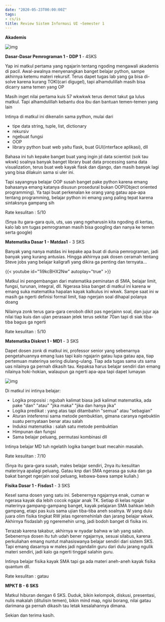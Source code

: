 ```yaml
---
date: "2020-05-23T00:00:00Z"
tags:
- cs/is
title: Review Sistem Informasi UI ~Semester 1
---
```




**Akademis**

![img](https://catatankemalasan.files.wordpress.com/2020/05/4cap4d.jpg?w=500)



**Dasar-Dasar Pemrograman 1 - DDP 1** - 4SKS

Yap ini matkul pertama yang ngajarin tentang ngoding mengawali akademis di pacil. Awal-awalnya menyenangkan banget belajar python, sampe akhirnya ketemu materi rekursif. Terus dapet tugas lab yang ga bisa di-solve karena kurang TOKI(cari digugel), tapi alhamdulillah masih bisa dicarry sama temen yang OP

Masih inget nilai pertama kuis 57 wkwkwk terus demot takut ga lulus matkul. Tapi alhamdulillah kebantu doa ibu dan bantuan temen-temen yang lain






Intinya di matkul ini dikenalin sama python, mulai dari 

- tipe data string, tuple, list, dictionary
- rekursiv
- ngebuat fungsi
- OOP
- library python buat web yaitu flask, buat GUI(interface aplikasi), dll

Bahasa ini tuh kepake banget buat yang ingin jd data scientist (sok tau wkwk) soalnya banyak banget library buat data processing sama data visualization, terus buat web kayak flask dan django, dan masih banyak lagi yang bisa dilakuin sama si uler ini. 

Tapi sayangnya belajar OOP susah banget pake python karena emang bahasanya emang katanya disusun prosedural bukan OOP(Object oriented programming). Ya tapi buat perkenalan ke orang yang gatau apa-apa tentang programming, belajar python ini emang yang paling tepat karena sintaksnya gampang sih

Rate kesulitan : 5/10 

(5nya itu gara-gara quis, uts, uas yang ngeharusin kita ngoding di kertas, kalo lab sm tugas pemrograman masih bisa googling dan nanya ke temen serta google)



**Matematika Dasar 1 - Matdas1** - 3 SKS

Banyak yang nanya matdas ini kepake apa buat di dunia pemrograman, jadi banyak yang kurang antusias. Hingga akhirnya pak dosen ceramah tentang Steve jobs yang belajar kaligrafi yang dikira ga penting dan ternyata... 

{{< youtube id="1i9kcBHX2Nw" autoplay="true" >}}

Matkul ini pengembangan dari matematika peminatan di SMA, belajar limit, fungsi, turunan, integral, dll. Ngerasa bisa banget di matkul ini karena w emang suka matematika hapalan kayak kalkulus ini wkwk. Sampe saat ini w masih ga ngerti definisi formal limit, tiap ngerjain soal dihapal polanya doang

Nilainya zonk terus gara-gara ceroboh dikit pas ngerjainn soal, dan jujur aja nilai tiap kuis dan ujian perasaan jelek terus sekitar 70an tapi di siak tiba-tiba bagus ga ngerti

Rate kesulitan : 5/10 



**Matematika Diskret 1 - MD1** - 3 SKS

Dapet dosen zonk di matkul ini, professor senior yang sebenarnya pengetahuannya emang luas tapi kalo ngajarin gatau lupa gatau apa, tiap pertemuan materinya sering diulang-ulang. Tiap ada tugas sama uts sama uas nilainya ga pernah dikasih tau. Kepaksa harus belajar sendiri dan emang nilainya hoki-hokian, walaupun ga ngerti apa-apa tapi dapet lumayan

![img](https://catatankemalasan.files.wordpress.com/2020/05/matdis.png?w=224)

Di matkul ini intinya belajar:

- Logika proposisi : ngubah kalimat biasa jadi kalimat matematika, ada pake "dan" "atau" "jika maka" "jika dan hanya jika"
- Logika predikat : yang atas tapi ditambahin "semua" atau "sebagian"
- Aturan inteferensi sama metode pembuktian, gimana caranya ngebuktiin suatu pernyataan benar atau salah
- Induksi matematika : salah satu metode pembuktian
- Himpunan dan fungsi
- Sama belajar peluang, permutasi kombinasi dll

Intinya belajar MD tuh ngelatih logika banget buat mecahin masalah. 

Rate kesulitan : 7/10 

(5nya itu gara-gara susah, males belajar sendiri, 2nya itu kesulitan materinya apalagi peluang. Gatau knp dari SMA ngerasa ga suka dan ga bakat banget ngerjain soal peluang, kebawa-bawa sampe kuliah.)  



**Fisika Dasar 1 - Fisdas1** - 3 SKS

Kesel sama dosen yang satu ini. Sebenernya ngajarnya enak, cuman w ngerasa kayak dia lebih cocok ngajar anak TK. Setiap di kelas ngajar materinya gampang-gampang banget, kayak pelajaran SMA bahkan lebih gampang, etapi pas kuis sama ujian tiba-tiba aneh soalnya. W yang dulu juara olim fisika tingkat RW jelas ngeremehinlah dan jarang belajar wkwk. Akhirnya fisdaslah yg ngeremehin urng, jadi bodoh banget di fisika ini. 

Terazab karena takabur, akhirnya w nyadar bahwa w lah yang salah. Sebenernya dosen itu tuh udah bener ngajarnya, sesuai silabus, karena perkuliahan emang nuntut mahasiswanya belajar sendiri dari sistem SKS. Tapi emang dasarnya w males jadi ngandalin guru dari dulu jarang ngulik materi sendiri, jadi kalo ga ngerti tinggal salahin guru.



Intinya belajar fisika kayak SMA tapi ga ada materi aneh-aneh kayak fisika quantum dll.

Rate kesulitan : gatau



**MPKT B - 6 SKS**

Matkul hiburan dengan 6 SKS. Duduk, bikin kelompok, diskusi, presentasi, nulis makalah (ditulisin temen), bikin mind map, ngisi borang, nilai gatau darimana ga pernah dikasih tau letak kesalahannya dimana.



Sekian dan terima kasih.

